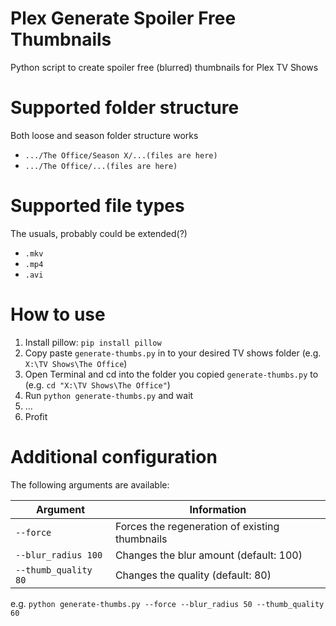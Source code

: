 # Plex Generate Spoiler Free Thumbnails
Python script to create spoiler free (blurred) thumbnails for Plex TV Shows

# Supported folder structure
Both loose and season folder structure works
-  `.../The Office/Season X/...(files are here)`
-  `.../The Office/...(files are here)`

# Supported file types
The usuals, probably could be extended(?)
-  `.mkv`
-  `.mp4`
-  `.avi`

# How to use
1. Install pillow: `pip install pillow`
2. Copy paste `generate-thumbs.py` in to your desired TV shows folder (e.g. `X:\TV Shows\The Office`)
3. Open Terminal and cd into the folder you copied `generate-thumbs.py` to (e.g. `cd "X:\TV Shows\The Office"`)
4. Run `python generate-thumbs.py` and wait
5. ...
6. Profit

# Additional configuration
The following arguments are available:

|Argument|Information|
|-|-|
|`--force`|Forces the regeneration of existing thumbnails|
|`--blur_radius 100`|Changes the blur amount (default: 100)|
|`--thumb_quality 80`|Changes the quality (default: 80)|

e.g. `python generate-thumbs.py --force --blur_radius 50 --thumb_quality 60`
